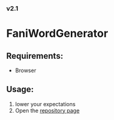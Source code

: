 ### v2.1
# FaniWordGenerator
## Requirements:
- Browser
## Usage:
1. lower your expectations
2. Open the [repository page](https://moderpo.github.io/FaniWordGenerator/)
